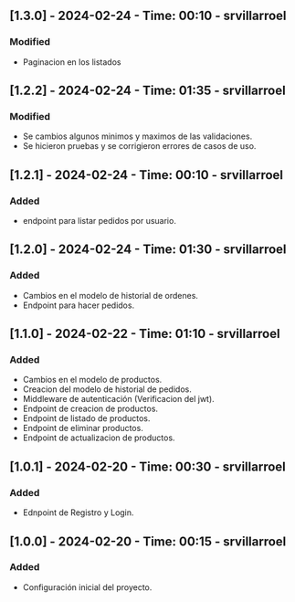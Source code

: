 ## [1.3.0] - 2024-02-24 - Time: 00:10 - srvillarroel

### Modified

- Paginacion en los listados

## [1.2.2] - 2024-02-24 - Time: 01:35 - srvillarroel

### Modified

- Se cambios algunos minimos y maximos de las validaciones.
- Se hicieron pruebas y se corrigieron errores de casos de uso.

## [1.2.1] - 2024-02-24 - Time: 00:10 - srvillarroel

### Added

- endpoint para listar pedidos por usuario.

## [1.2.0] - 2024-02-24 - Time: 01:30 - srvillarroel

### Added

- Cambios en el modelo de historial de ordenes.
- Endpoint para hacer pedidos. 

## [1.1.0] - 2024-02-22 - Time: 01:10 - srvillarroel

### Added

- Cambios en el modelo de productos.
- Creacion del modelo de historial de pedidos.
- Middleware de autenticación (Verificacion del jwt).
- Endpoint de creacion de productos.
- Endpoint de listado de productos.
- Endpoint de eliminar productos.
- Endpoint de actualizacion de productos.

## [1.0.1] - 2024-02-20 - Time: 00:30 - srvillarroel

### Added

- Ednpoint de Registro y Login.

## [1.0.0] - 2024-02-20 - Time: 00:15 - srvillarroel

### Added

- Configuración inicial del proyecto.